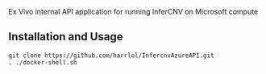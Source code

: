 Ex Vivo internal API application for running InferCNV on Microsoft compute

## Installation and Usage

```
git clone https://github.com/harrlol/InfercnvAzureAPI.git
. ./docker-shell.sh
```
